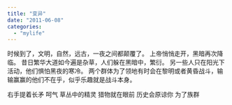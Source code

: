 ```yaml
---
title: "变异"
date: "2011-06-08"
categories: 
  - "mylife"
---
```


时候到了，文明，自然，远古，一夜之间都颠覆了。 上帝悄悄走开，黑暗再次降临。 昔日繁华大道如今遍是杂草，人们躲在黑暗中，繁衍。 另一些人只在阳光下活动，他们惧怕黑夜的寒冷。 两个群体为了领地有时会在黎明或者黄昏战斗，输输赢赢的他们不在乎，似乎乐趣就是战斗本身。

右手提着长矛 呵气 草丛中的精灵 猎物就在眼前 历史会原谅你 为了族群
